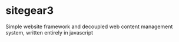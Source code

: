 sitegear3
=========

Simple website framework and decoupled web content management system, written entirely in javascript
